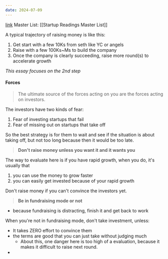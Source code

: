 ```yaml
---
date: 2024-07-09
---
```

[link](https://paulgraham.com/fr.html)
Master List: [[Startup Readings Master List]]

A typical trajectory of raising money is like this:
1. Get start with a few 10Ks from seth like YC or angels
2. Raise with a few 100Ks~Ms to build the company
3. Once the company is clearly succeeding, raise more round(s) to accelerate growth

*This essay focuses on the 2nd step*

#### Forces
> The ultimate source of the forces acting on you are the forces acting on investors.

The investors have two kinds of fear:
1. Fear of investing startups that fail
2. Fear of missing out on startups that take off

So the best strategy is for them to wait and see if the situation is about taking off, but not too long because then it would be too late.

>**Don't raise money unless you want it and it wants you**

The way to evaluate here is if you have rapid growth, when you do, it's usually that
1. you can use the money to grow faster
2. you can easily get invested because of your rapid growth

Don't raise money if you can't convince the investors yet.

> **Be in fundraising mode or not**
- because fundraising is distracting, finish it and get back to work

When you're not in fundraising mode, don't take investment, unless:
- It takes ZERO effort to convince them
- the terms are good that you can just take without judging much
	- About this, one danger here is too high of a evaluation, because it makes it difficult to raise next round.
- 